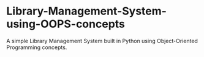 # Library-Management-System-using-OOPS-concepts
A simple Library Management System built in Python using Object-Oriented Programming concepts.
